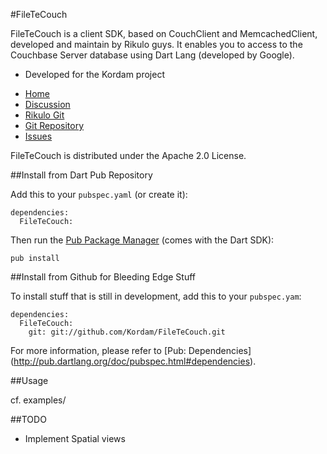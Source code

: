 #FileTeCouch

FileTeCouch is a client SDK, based on CouchClient and MemcachedClient, developed and maintain by Rikulo guys.
It enables you to access to the Couchbase Server database using Dart Lang (developed by Google).

- Developed for the Kordam project

* [Home](http://kordam.fr)
* [Discussion](http://stackoverflow.com/questions/tagged/kordam)
* [Rikulo Git](https://github.com/rikulo)
* [Git Repository](https://github.com/Kordam/FileTeCouch.git)
* [Issues](https://github.com/Kordam/FileTeCouch/issues)
  
FileTeCouch is distributed under the Apache 2.0 License.


##Install from Dart Pub Repository

Add this to your `pubspec.yaml` (or create it):

    dependencies:
      FileTeCouch:

Then run the [Pub Package Manager](http://pub.dartlang.org/doc) (comes with 
the Dart SDK):

    pub install

##Install from Github for Bleeding Edge Stuff

To install stuff that is still in development, add this to your `pubspec.yam`:

    dependencies:
      FileTeCouch:
        git: git://github.com/Kordam/FileTeCouch.git

For more information, please refer to [Pub: Dependencies]
(http://pub.dartlang.org/doc/pubspec.html#dependencies).

##Usage


cf. examples/


##TODO

- Implement Spatial views



